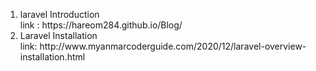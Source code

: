 <ol>
  <li> laravel Introduction </li>
  link : https://hareom284.github.io/Blog/ 
  <li>Laravel Installation</li>
  link: http://www.myanmarcoderguide.com/2020/12/laravel-overview-installation.html
</ol>
